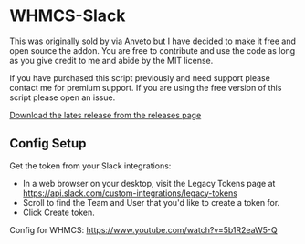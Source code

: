 # WHMCS-Slack
This was originally sold by via Anveto but I have decided to make it free and open source the addon. You are free to contribute and use the code as long as you give credit to me and abide by the MIT license.

If you have purchased this script previously and need support please contact me for premium support. If you are using the free version of this script please open an issue.

[Download the lates release from the releases page](https://github.com/markustenghamn/WHMCS-Slack/releases)

## Config Setup

Get the token from your Slack integrations: 
- In a web browser on your desktop, visit the Legacy Tokens page at https://api.slack.com/custom-integrations/legacy-tokens
- Scroll to find the Team and User that you'd like to create a token for.
- Click Create token.

Config for WHMCS: https://www.youtube.com/watch?v=5b1R2eaW5-Q
